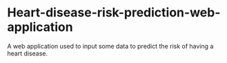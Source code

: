 # Heart-disease-risk-prediction-web-application
A web application used to input some data to predict the risk of having a heart disease.
